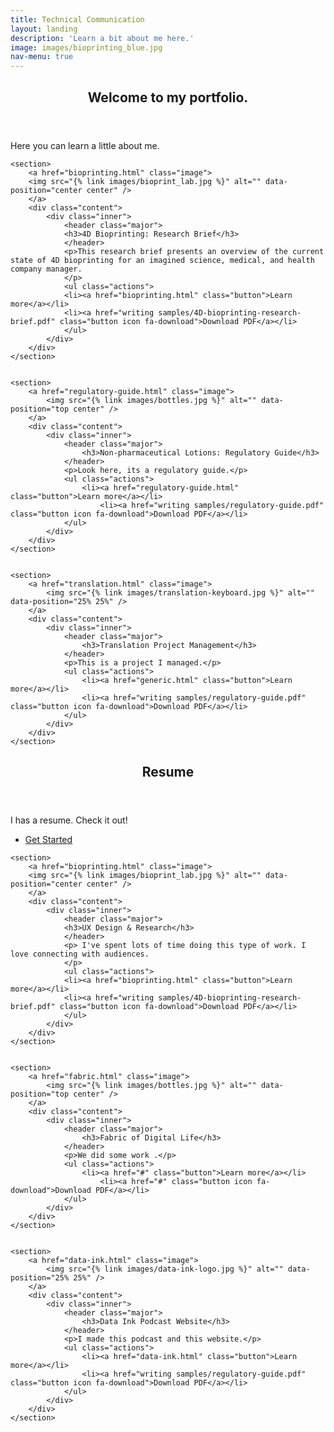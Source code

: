 ```yaml
---
title: Technical Communication
layout: landing
description: 'Learn a bit about me here.'
image: images/bioprinting_blue.jpg
nav-menu: true
---
```


<!-- Main -->
<div id="main">

<!-- One -->
<section id="one">
	<div class="inner">
		<header class="major">
			<h2>Welcome to my portfolio.</h2>
		</header>
		<p>Here you can learn a little about me.</p>
	</div>
</section>

<!-- Two -->
<section id="two" class="spotlights">

	<section>
		<a href="bioprinting.html" class="image">
		<img src="{% link images/bioprint_lab.jpg %}" alt="" data-position="center center" />
		</a>
		<div class="content">
			<div class="inner">
				<header class="major">
				<h3>4D Bioprinting: Research Brief</h3>
				</header>
				<p>This research brief presents an overview of the current state of 4D bioprinting for an imagined science, medical, and health company manager.
				</p>
				<ul class="actions">
				<li><a href="bioprinting.html" class="button">Learn more</a></li>
				<li><a href="writing samples/4D-bioprinting-research-brief.pdf" class="button icon fa-download">Download PDF</a></li>
				</ul>
			</div>
		</div>
	</section>


	<section>
		<a href="regulatory-guide.html" class="image">
			<img src="{% link images/bottles.jpg %}" alt="" data-position="top center" />
		</a>
		<div class="content">
			<div class="inner">
				<header class="major">
					<h3>Non-pharmaceutical Lotions: Regulatory Guide</h3>
				</header>
				<p>Look here, its a regulatory guide.</p>
				<ul class="actions">
					<li><a href="regulatory-guide.html" class="button">Learn more</a></li>
						<li><a href="writing samples/regulatory-guide.pdf" class="button icon fa-download">Download PDF</a></li>
				</ul>
			</div>
		</div>
	</section>


	<section>
		<a href="translation.html" class="image">
			<img src="{% link images/translation-keyboard.jpg %}" alt="" data-position="25% 25%" />
		</a>
		<div class="content">
			<div class="inner">
				<header class="major">
					<h3>Translation Project Management</h3>
				</header>
				<p>This is a project I managed.</p>
				<ul class="actions">
					<li><a href="generic.html" class="button">Learn more</a></li>
					<li><a href="writing samples/regulatory-guide.pdf" class="button icon fa-download">Download PDF</a></li>
				</ul>
			</div>
		</div>
	</section>
</section>


<!-- Three -->
<section id="three">
	<div class="inner">
		<header class="major">
			<h2>Resume</h2>
		</header>
		<p>I has a resume. Check it out! </p>
		<ul class="actions">
			<li><a href="resume.html" class="button next">Get Started</a></li>
		</ul>
	</div>
</section>

<!-- Four -->
<section id="two" class="spotlights">

	<section>
		<a href="bioprinting.html" class="image">
		<img src="{% link images/bioprint_lab.jpg %}" alt="" data-position="center center" />
		</a>
		<div class="content">
			<div class="inner">
				<header class="major">
				<h3>UX Design & Research</h3>
				</header>
				<p> I've spent lots of time doing this type of work. I love connecting with audiences.
				</p>
				<ul class="actions">
				<li><a href="bioprinting.html" class="button">Learn more</a></li>
				<li><a href="writing samples/4D-bioprinting-research-brief.pdf" class="button icon fa-download">Download PDF</a></li>
				</ul>
			</div>
		</div>
	</section>


	<section>
		<a href="fabric.html" class="image">
			<img src="{% link images/bottles.jpg %}" alt="" data-position="top center" />
		</a>
		<div class="content">
			<div class="inner">
				<header class="major">
					<h3>Fabric of Digital Life</h3>
				</header>
				<p>We did some work .</p>
				<ul class="actions">
					<li><a href="#" class="button">Learn more</a></li>
						<li><a href="#" class="button icon fa-download">Download PDF</a></li>
				</ul>
			</div>
		</div>
	</section>


	<section>
		<a href="data-ink.html" class="image">
			<img src="{% link images/data-ink-logo.jpg %}" alt="" data-position="25% 25%" />
		</a>
		<div class="content">
			<div class="inner">
				<header class="major">
					<h3>Data Ink Podcast Website</h3>
				</header>
				<p>I made this podcast and this website.</p>
				<ul class="actions">
					<li><a href="data-ink.html" class="button">Learn more</a></li>
					<li><a href="writing samples/regulatory-guide.pdf" class="button icon fa-download">Download PDF</a></li>
				</ul>
			</div>
		</div>
	</section>
</section>


</div>
